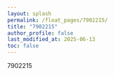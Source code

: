 ```yaml
---
layout: splash
permalink: /float_pages/7902215/
title: "7902215"
author_profile: false
last_modified_at: 2025-06-13
toc: false
---
```

 
7902215

